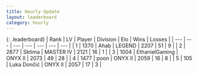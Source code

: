 ```yaml
---
title: Hourly Update
layout: leaderboard
category: hourly
---
```


{: .leaderboard}
| Rank | LV | Player | Division | Elo | Wins | Losses |
| --- | --- | --- | --- | --- | --- | --- |
| <span data-change="0">1</span> | 1370 | <span title="ID: 402846">Ahab</span> | LEGEND | <span data-change="0">2207</span> | <span data-change="0">51</span> | <span data-change="0">9</span> |
| <span data-change="0">2</span> | 2877 | <span title="ID: 353063">Sktima</span> | MASTER IV | <span data-change="0">2121</span> | <span data-change="0">16</span> | <span data-change="0">1</span> |
| <span data-change="0">3</span> | 1004 | <span title="ID: 719356">EthanielGaming</span> | ONYX II | <span data-change="0">2073</span> | <span data-change="0">49</span> | <span data-change="0">28</span> |
| <span data-change="0">4</span> | 1477 | <span title="ID: 540690">poon</span> | ONYX II | <span data-change="0">2059</span> | <span data-change="0">16</span> | <span data-change="0">8</span> |
| <span data-change="0">5</span> | 105 | <span title="ID: 632030">Luka Dončić</span> | ONYX II | <span data-change="0">2057</span> | <span data-change="0">17</span> | <span data-change="0">3</span> |